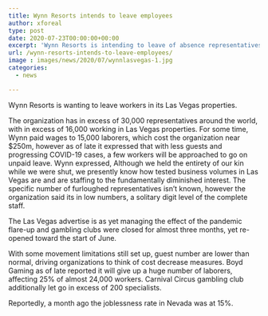 ```yaml
---
title: Wynn Resorts intends to leave employees
author: xforeal 
type: post
date: 2020-07-23T00:00:00+00:00
excerpt: 'Wynn Resorts is intending to leave of absence representatives in its Las Vegas properties '
url: /wynn-resorts-intends-to-leave-employees/
image : images/news/2020/07/wynnlasvegas-1.jpg
categories:
  - news

---
```

Wynn Resorts is wanting to leave workers in its Las Vegas properties. 

The organization has in excess of 30,000 representatives around the world, with in excess of 16,000 working in Las Vegas properties. For some time, Wynn paid wages to 15,000 laborers, which cost the organization near $250m, however as of late it expressed that with less guests and progressing COVID-19 cases, a few workers will be approached to go on unpaid leave. Wynn expressed, Although we held the entirety of our kin while we were shut, we presently know how tested business volumes in Las Vegas are and are staffing to the fundamentally diminished interest. The specific number of furloughed representatives isn&#8217;t known, however the organization said its in low numbers, a solitary digit level of the complete staff. 

The Las Vegas advertise is as yet managing the effect of the pandemic flare-up and gambling clubs were closed for almost three months, yet re-opened toward the start of June. 

With some movement limitations still set up, guest number are lower than normal, driving organizations to think of cost decrease measures. Boyd Gaming as of late reported it will give up a huge number of laborers, affecting 25&percnt; of almost 24,000 workers. Carnival Circus gambling club additionally let go in excess of 200 specialists. 

Reportedly, a month ago the joblessness rate in Nevada was at 15&percnt;.
